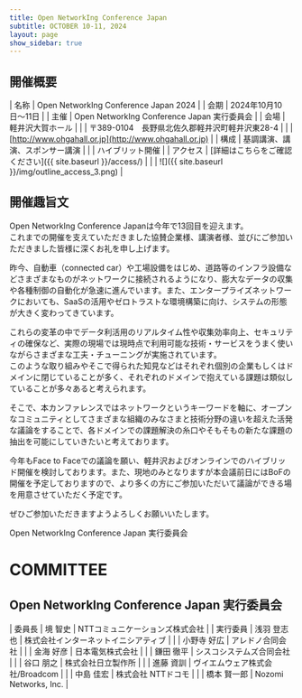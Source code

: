 ```yaml
---
title: Open NetworkIng Conference Japan
subtitle: OCTOBER 10-11, 2024
layout: page
show_sidebar: true
---
```

## 開催概要

| 名称     | Open NetworkIng Conference Japan 2024 |
| 会期     | 2024年10月10日〜11日 |
| 主催     | Open NetworkIng Conference Japan 実行委員会 |
| 会場     | 軽井沢大賀ホール |
|          | 〒389-0104　長野県北佐久郡軽井沢町軽井沢東28-4 |
|          | [http://www.ohgahall.or.jp](http://www.ohgahall.or.jp) |
| 構成     | 基調講演、講演、スポンサー講演 |
|          | ハイブリット開催 |
| アクセス | [詳細はこちらをご確認ください]({{ site.baseurl }}/access/) | 
|          | ![]({{ site.baseurl }}/img/outline_access_3.png) |

## 開催趣旨文

Open NetworkIng Conference Japanは今年で13回目を迎えます。  
これまでの開催を支えていただきました協賛企業様、講演者様、並びにご参加いただきました皆様に深くお礼を申し上げます。

昨今、自動車（connected car）や工場設備をはじめ、道路等のインフラ設備などさまざまなものがネットワークに接続されるようになり、膨大なデータの収集や各種制御の自動化が急速に進んでいます。また、エンタープライズネットワークにおいても、SaaSの活用やゼロトラストな環境構築に向け、システムの形態が大きく変わってきています。

これらの変革の中でデータ利活用のリアルタイム性や収集効率向上、セキュリティの確保など、実際の現場では現時点で利用可能な技術・サービスをうまく使いながらさまざまな工夫・チューニングが実施されています。  
このような取り組みやそこで得られた知見などはそれぞれ個別の企業もしくはドメインに閉じていることが多く、それぞれのドメインで抱えている課題は類似していることが多々あると考えられます。

そこで、本カンファレンスではネットワークというキーワードを軸に、オープンなコミュニティとしてさまざまな組織のみなさまと技術分野の違いを超えた活発な議論をすることで、各ドメインでの課題解決の糸口やそもそもの新たな課題の抽出を可能にしていきたいと考えております。

今年もFace to Faceでの議論を願い、軽井沢およびオンラインでのハイブリッド開催を検討しております。また、現地のみとなりますが本会議前日にはBoFの開催を予定しておりますので、より多くの方にご参加いただいて議論ができる場を用意させていただく予定です。

ぜひご参加いただきますようよろしくお願いいたします。

Open NetworkIng Conference Japan 実行委員会

# COMMITTEE

## Open NetworkIng Conference Japan 実行委員会

| 委員長   | 境 智史 | NTTコミュニケーションズ株式会社 |
| 実行委員 | 浅羽 登志也 | 株式会社インターネットイニシアティブ |
|          | 小野寺 好広  | アレドノ合同会社 |
|          | 金海 好彦 | 日本電気株式会社 |
|          | 鎌田 徹平 | シスコシステムズ合同会社 |
|          | 谷口 朋之 | 株式会社日立製作所 |
|          | 進藤 資訓 | ヴイエムウェア株式会社/Broadcom |
|          | 中島 佳宏 | 株式会社 NTTドコモ |
|          | 橋本 賢一郎 | Nozomi Networks, Inc. |
